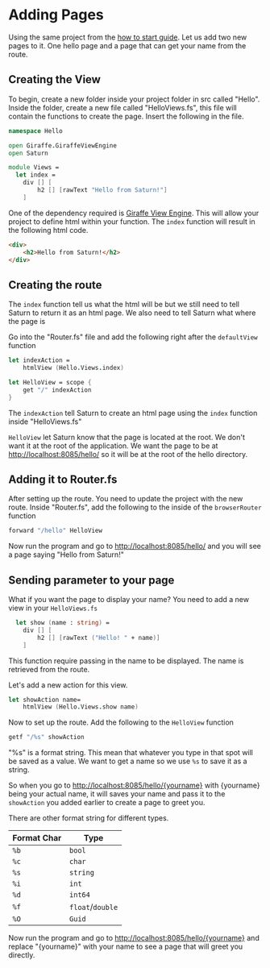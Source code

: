 # Adding Pages

Using the same project from the [how to start guide](how-to-start.md). Let us add two new pages to it. One hello page and a page that can get your name from the route.

## Creating the View

To begin, create a new folder inside your project folder in src called "Hello".
Inside the folder, create a new file called "HelloViews.fs", this file will contain the functions to create the page.
Insert the following in the file.

```fsharp
namespace Hello

open Giraffe.GiraffeViewEngine
open Saturn

module Views =
  let index =
    div [] [
        h2 [] [rawText "Hello from Saturn!"]
    ]
```

One of the dependency required is [Giraffe View Engine](https://github.com/giraffe-fsharp/Giraffe/blob/master/DOCUMENTATION.md#giraffe-view-engine). This will allow your project to define html within your function. The `index` function will result in the following html code.

```html
<div>
    <h2>Hello from Saturn!</h2>
</div>
```

## Creating the route

The `index` function tell us what the html will be but we still need to tell Saturn to return it as an html page. We also need to tell Saturn what where the page is

Go into the "Router.fs" file and add the following right after the `defaultView` function

```fsharp
let indexAction =
    htmlView (Hello.Views.index)

let HelloView = scope {
    get "/" indexAction
}
```

The `indexAction` tell Saturn to create an html page using the `index` function inside "HelloViews.fs"

`HelloView` let Saturn know that the page is located at the root. We don't want it at the root of the application. We want the page to be at [http://localhost:8085/hello/](http://localhost:8085/hello/) so it will be at the root of the hello directory.

## Adding it to Router.fs

After setting up the route. You need to update the project with the new route. Inside "Router.fs", add the following to the inside of the `browserRouter` function

```fsharp
forward "/hello" HelloView
```

Now run the program and go to [http://localhost:8085/hello/](http://localhost:8085/hello/) and you will see a page saying "Hello from Saturn!"

## Sending parameter to your page

What if you want the page to display your name? You need to add a new view in your `HelloViews.fs`

```fsharp
  let show (name : string) =
    div [] [
        h2 [] [rawText ("Hello! " + name)]
    ]
```

This function require passing in the name to be displayed. The name is retrieved from the route.

Let's add a new action for this view.

```fsharp
let showAction name=
    htmlView (Hello.Views.show name)
```

Now to set up the route. Add the following to the `HelloView` function

```fsharp
getf "/%s" showAction
```

"%s" is a format string. This mean that whatever you type in that spot will be saved as a value. We want to get a name so we use `%s` to save it as a string.

So when you go to [http://localhost:8085/hello/{yourname}](http://localhost:8085/hello/{yourname}) with {yourname} being your actual name, it will saves your name and pass it to the `showAction` you added earlier to create a page to greet you.

There are other format string for different types.

| Format Char | Type |
| ----------- | ---- |
| `%b` | `bool` |
| `%c` | `char` |
| `%s` | `string` |
| `%i` | `int` |
| `%d` | `int64` |
| `%f` | `float`/`double` |
| `%O` | `Guid` |

Now run the program and go to [http://localhost:8085/hello/{yourname}](http://localhost:8085/hello/{yourname}) and replace "{yourname}" with your name to see a page that will greet you directly.